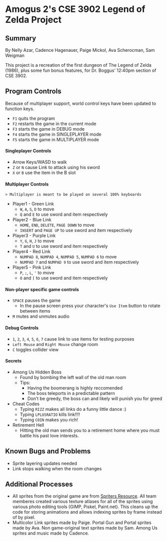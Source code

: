 # Amogus 2's CSE 3902 Legend of Zelda Project

## Summary

By Nelly Azar, Cadence Hagenauer, Paige Mickol, Ava Scherocman, Sam Weigman

This project is a recreation of the first dungeon of The Legend of Zelda (1986), plus some fun bonus features, for Dr. Boggus' 12:40pm section of CSE 3902.

## Program Controls
  Because of multiplayer support, world control keys have been updated to function keys.
  - `F1` quits the program
  - `F2` restarts the game in the current mode
  - `F3` starts the game in DEBUG mode
  - `F4` starts the game in SINGLEPLAYER mode
  - `F5` starts the game in MULTIPLAYER mode

  #### Singleplayer Controls
  - Arrow Keys/WASD to walk
  - `Z` or `N` cause Link to attack using his sword
  - `X` or `B` use the item in the B slot

  #### Multiplayer Controls
    > Multiplayer is meant to be played on several 100% keyboards
    
  - Player1 - Green Link
    - `W`, `A`, `S`, `D` to move
    - `Q` and `E` to use sword and item respectively
  - Player2 - Blue Link
    - `HOME`, `END`, `DELETE`, `PAGE DOWN` to move
    - `INSERT` and `PAGE UP` to use sword and item respectively
  - Player3 - Purple Link
    - `Y`, `G`, `H`, `J` to move
    - `T` and `U` to use sword and item respectively
  - Player4 - Red Link
    - `NUMPAD 8`, `NUMPAD 4`, `NUMPAD 5`, `NUMPAD 6` to move
    - `NUMPAD 7` and `NUMPAD 9` to use sword and item respectively
  - Player5 - Pink Link
    - `P`, `;`, `L`, `'` to move
    - `O` and `[` to use sword and item respectively

  #### Non-player specific game controls
  - `SPACE` pauses the game
    - In the pause screen press your character's `Use Item` button to rotate between items
  - `M` mutes and unmutes audio

  #### Debug Controls
  - `1`, `2`, `3`, `4`, `5`, `6`, `7` cause link to use items for testing purposes
  - `Left Mouse` and `Right Mouse` change room
  - `C` toggles collider view
 
  #### Secrets
  - Among Us Hidden Boss
    - Found by bombing the left wall of the old man room
    - Tips:
      - Having the boomerang is highly reccomended
      - The boss teleports in a predictable pattern
      - Don't be greedy, the boss can and likely will punish you for greed
  - Cheat Codes
    - Typing `RIZZ` makes all links do a funny little dance :)
    - Typing `LPLUSRATIO` kills link!!!!
    - Typing `COIN` makes you rich!
  - Retirement Hell
    - Hitting the old man sends you to a retirement home where you must battle his past love interests.


## Known Bugs and Problems
- Sprite layering updates needed
- Link stops walking when the room changes


## Additional Processes

- All sprites from the original game are from [Spriters Resource](https://www.spriters-resource.com/nes/legendofzelda/). All team memberes created various texture atlases for all of the sprites using various photo editing tools (GIMP, Piskel, Paint.net). This cleans up the code for storing animations and allows indexing sprites by frame instead of by pixel.
- Multicolor Link sprites made by Paige. Portal Gun and Portal sprites made by Ava. Non game-original text sprites made by Sam. Among Us sprites and music made by Cadence.
